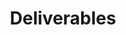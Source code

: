 ---
layout: more-deliverables
permalink: "/modules/introduction/deliverables/"
title: Deliverables
id: deliverables

deliverables:
  - text: Please complete the module for an Introduction to the Principles of Care Management
    link: https://learninghub.phsa.ca/Courses/10967/introduction-to-care-management-online
    duration: 60 mins
  - text: "Part of partnering in the client’s journey is accepting their wishes for future health care when they are no longer able to communicate for themselves.  Please also complete the online module: Continue Advance Care Planning Introduction Module for VCH"
    link: https://learninghub.phsa.ca/Courses/11694/advance-care-planning-introduction-module-for-vch-online
    duration: 15 mins
  - text: Being a member of a team requires effective communication. Please complete the Situation Background Assessment Recommendation (SBAR) online module to understand more about this commonly used tool.
    link: https://learn.vch.ca/m2/mod/ibook/view.php?id=3063&chapterid=3834
    duration: 15 mins
  - text: "You may come across clients who decline services but it may not be in their best interests nor are they capable of making that decision for themselves. Please complete the online module: Re:act Act on Adult Abuse and Neglect – It’s Your Duty."
    link: https://learn.vch.ca/m2/mod/ibook/view.php?id=1159
    duration: 15 mins
  - text: Final Quiz
    link: http://learninghub.phsa.ca/moodle/mod/scorm/view.php?id=19198
    duration: 20 mins
---